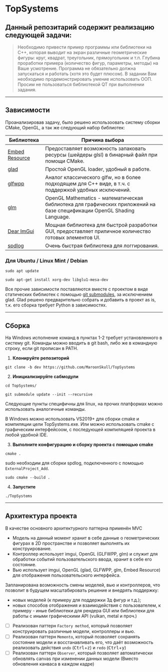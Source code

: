 ﻿# TopSystems

## Данный репозитарий содержит реализацию следующей задачи:

> Необходимо привести пример программы или библиотеки на C++, которая выводит на экран различные геометрические фигуры: круг, квадрат, треугольник, прямоугольник и т.п. Глубина проработки примера (количество фигур, параметры, методы) на Ваше усмотрение. Программа не обязательно должна запускаться и работать (хотя это будет плюсом).
> В задании Вам необходимо продемонстрировать умение использовать ООП. Просим не пользоваться библиотекой QT при выполнении задания.

---

## Зависимости

Проанализировав задачу, было решено использоовать систему сборки CMake, OpenGL, а так же следующий набор библиотек:

| Библиотека                                                      | Причина выбора |
| ---                                                             | --- |
| [Embed Resource](https://github.com/MaroonSkull/embed-resource) | Предоставляет возможность запаковать ресурсы (шейдеры glsl) в бинарный файл при помощи CMake. |
| [glad](https://github.com/Dav1dde/glad)                         | Простой OpenGL loader, удобный в работе. |
| [glfwpp](https://github.com/janekb04/glfwpp)                    | Аналог классического glfw, но в более подходящем для C++ виде, в т.ч. с поддержкой удобных исключений. |
| [glm](https://github.com/g-truc/glm)                            | OpenGL Mathematics - математическая библиотека для графических приложений на базе спецификации OpenGL Shading Language. |
| [Dear ImGui](https://github.com/ocornut/imgui)                  | Мощная библиотека для быстрой разработки GUI, предоставляет приличное количество готовых элементов UI. |
| [spdlog](https://github.com/gabime/spdlog)                      | Очень быстрая библиотека для логгирования. |


### Для Ubuntu / Linux Mint / Debian

```
sudo apt update
```
```
sudo apt-get install xorg-dev libglu1-mesa-dev
```

Все прочие зависимости поставляются вместе с проектом в виде статических библиотек с помощью [git submodules](https://git-scm.com/book/en/v2/Git-Tools-Submodules), за исключением glad.
Glad решено предварительно собрать и добавить в проект as is, т.к. его сборка требует Python в зависимостях.

---

## Сборка

На Windows исполнение команд в пунктах 1-2 требует установленного в систему git. Команды можно вводить в git bash, либо же в командную строку, если git прописан в PATH.

1. __Клонируйте репозиторий__
```
git clone -b dev https://github.com/MaroonSkull/TopSystems
```
2. __Инициализируйте сабмодули__
```
cd TopSystems/
```
```
git submodule update --init --recursive
```

Следующие пункты специфичны для linux, на прочих платформах можно использовать аналогичные команды.

В Windows можно использовать VS2019+ для сборки cmake и компиляции цели TopSystems.exe. Или можно использовать cmake с графическим интерфейсоом, с последующей компиляцией проекта в любой удобной IDE.

3. __Выполните конфигурацию и сборку проекта с помощью cmake__
```
cmake .
```

sudo необходим для сборки spdlog, подключенного с помощью `ExternalProject_Add`.

```
sudo cmake --build .
```
4. __Запустите__
```
./TopSystems
```

---

## Архитектура проекта

В качестве основного архитектурного паттерна применён MVC
- Модель на данный момент хранит в себе данные о геометрических фигурах в 2D пространстве и позволяет выполнять их конструирование.
- Контроллер использует imgui, OpenGL (GLFWPP, glm) и служит для обработки событий пользовательского ввода, хранит в себе его состояние.
- Вью использует imgui, OpenGL (glad, GLFWPP, glm, Embed Resource) для отображения пользовательского интерфейса.


Запланирована возможность смены моделей, вью и контроллеров, что позволит в будущем масштабировать решение и внедрять поддержку:
- новых моделей (к примеру для поддержки 3д фигур и т.д.);
- новых способов отображения и взаимодействия с пользователем, к примеру - иные библиотеки для рендера GUI или библиотеки для работы с иными графическими API (vulkan, metal и проч.)


- [ ] Реализован паттерн `Factory method`, который позволяет конструировать различные модели, контроллеры и вью.
- [ ] Реализован паттерн `Memento`, который позволяет сохранять состояние модели и восстанавливать его, что даёт возможность реализовать действия `undo` (<kbd>Ctrl</kbd>+<kbd>z</kbd>) и `redo` (<kbd>Ctrl</kbd>+<kbd>y</kbd>)
- [ ] Реализован паттерн `Observer`, который позволяет автоматически обновлять canvas при изменении данных модели (Вместо обновления канваса в каждом кадре)
